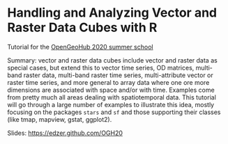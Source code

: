 # Handling and Analyzing Vector and Raster Data Cubes with R

Tutorial for the [OpenGeoHub 2020 summer school](https://opengeohub.org/summer_school_2020)

Summary: vector and raster data cubes include vector and raster
data as special cases, but extend this to vector time series, OD
matrices, multi-band raster data, multi-band raster time series,
multi-attribute vector or raster time series, and more general
to array data where one ore more dimensions are associated with
space and/or with time. Examples come from pretty much all areas
dealing with spatiotemporal data. This tutorial will go through a
large number of examples to illustrate this idea, mostly focusing
on the packages `stars` and `sf` and those supporting their classes
(like tmap, mapview, gstat, ggplot2).

Slides: https://edzer.github.com/OGH20
